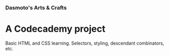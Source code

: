 ### Dasmoto's Arts & Crafts
# A Codecademy project
Basic HTML and CSS learning. Selectors, styling, descendant combinators, etc.
